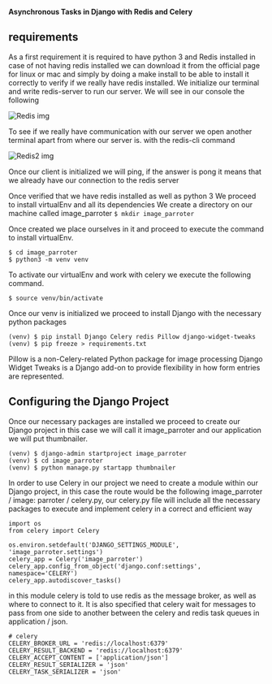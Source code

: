 **Asynchronous Tasks in Django with Redis and Celery**

## requirements
As a first requirement it is required to have python 3 and Redis installed in case of not having redis installed we can download it from the official page for linux or mac and simply by doing a make install to be able to install it correctly
to verify if we really have redis installed.
We initialize our terminal and write redis-server to run our server.
We will see in our console the following

![Redis img](https://raw.githubusercontent.com/manuelorozcotoro/Computo-Distribuido/feature_branch/feature_branch/images/1.png)

To see if we really have communication with our server we open another terminal apart from where our server is. with the redis-cli command

![Redis2 img](https://raw.githubusercontent.com/manuelorozcotoro/Computo-Distribuido/feature_branch/feature_branch/images/2.png)

Once our client is initialized we will ping, if the answer is pong it means that we already have our connection to the redis server

Once verified that we have redis installed as well as python 3 We proceed to install virtualEnv and all its dependencies
We create a directory on our machine called image_parroter
`$ mkdir image_parroter`


Once created we place ourselves in it and proceed to execute the command to install virtualEnv.

```
$ cd image_parroter
$ python3 -m venv venv
```

To activate our virtualEnv and work with celery we execute the following command.

```
$ source venv/bin/activate
```
Once our venv is initialized we proceed to install Django with the necessary python packages

```
(venv) $ pip install Django Celery redis Pillow django-widget-tweaks
(venv) $ pip freeze > requirements.txt
```
Pillow is a non-Celery-related Python package for image processing
Django Widget Tweaks is a Django add-on to provide flexibility in how form entries are represented.

## Configuring the Django Project

Once our necessary packages are installed we proceed to create our Django project in this case we will call it image_parroter and our application we will put thumbnailer.

```
(venv) $ django-admin startproject image_parroter
(venv) $ cd image_parroter
(venv) $ python manage.py startapp thumbnailer
```

In order to use Celery in our project we need to create a module within our Django project, in this case the route would be the following image_parroter / image: parroter / celery.py, our celery.py file will include all the necessary packages to execute and implement celery in a correct and efficient way

```
import os
from celery import Celery

os.environ.setdefault('DJANGO_SETTINGS_MODULE', 'image_parroter.settings')
celery_app = Celery('image_parroter')
celery_app.config_from_object('django.conf:settings', namespace='CELERY')
celery_app.autodiscover_tasks()
```

in this module celery is told to use redis as the message broker, as well as where to connect to it. It is also specified that celery wait for messages to pass from one side to another between the celery and redis task queues in application / json.

```
# celery
CELERY_BROKER_URL = 'redis://localhost:6379'
CELERY_RESULT_BACKEND = 'redis://localhost:6379'
CELERY_ACCEPT_CONTENT = ['application/json']
CELERY_RESULT_SERIALIZER = 'json'
CELERY_TASK_SERIALIZER = 'json'
```
